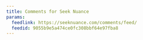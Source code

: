 ```yaml
---
title: Comments for Seek Nuance
params:
  feedlink: https://seeknuance.com/comments/feed/
  feedid: 9055b9e5a474ce0fc308bbf64e97fba8
---
```

